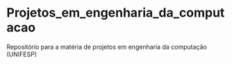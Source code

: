 # Projetos_em_engenharia_da_computacao
Repositório para a matéria de projetos em engenharia da computação (UNIFESP)
